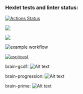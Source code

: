 ### Hexlet tests and linter status:
[![Actions Status](https://github.com/milanych/frontend-project-lvl1/workflows/hexlet-check/badge.svg)](https://github.com/milanych/frontend-project-lvl1/actions)

<a href="https://codeclimate.com/github/codeclimate/codeclimate/maintainability"><img src="https://api.codeclimate.com/v1/badges/a99a88d28ad37a79dbf6/maintainability" /></a>

<a href="https://codeclimate.com/github/codeclimate/codeclimate/test_coverage"><img src="https://api.codeclimate.com/v1/badges/a99a88d28ad37a79dbf6/test_coverage" /></a>

![example workflow](https://github.com/milanych/frontend-project-lvl1/actions/workflows/superlinter.yml/badge.svg)

[![asciicast](https://asciinema.org/a/ZMEFNQ3VIqLrNgu2paUgb6kMl.png)](https://asciinema.org/a/ZMEFNQ3VIqLrNgu2paUgb6kMl)

brain-gcd1:
![Alt text](https://asciinema.org/a/GggQT7WWoaCwONmHliU05QmyG)

brain-progression:
![Alt text](https://asciinema.org/a/fPckvCv9Ngo9fVexhXYKGiebu)

brain-prime:
![Alt text](https://asciinema.org/a/NFojiTRCbuqvVgLeQQW4KsMsv)
